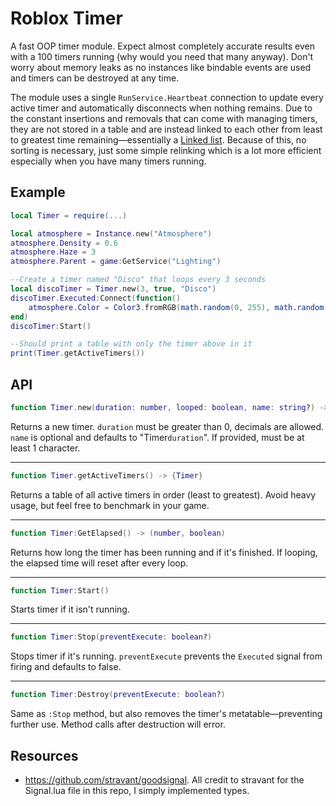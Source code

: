 # Roblox Timer
A fast OOP timer module. Expect almost completely accurate results even with a 100 timers running (why would you need that many anyway). Don't worry about memory leaks as no instances like bindable events are used and timers can be destroyed at any time.

The module uses a single `RunService.Heartbeat` connection to update every active timer and automatically disconnects when nothing remains. Due to the constant insertions and removals that can come with managing timers, they are not stored in a table and are instead linked to each other from least to greatest time remaining—essentially a [Linked list](https://en.wikipedia.org/wiki/Linked_list). Because of this, no sorting is necessary, just some simple relinking which is a lot more efficient especially when you have many timers running.

## Example
```Lua
local Timer = require(...)

local atmosphere = Instance.new("Atmosphere")
atmosphere.Density = 0.6
atmosphere.Haze = 3
atmosphere.Parent = game:GetService("Lighting")

--Create a timer named "Disco" that loops every 3 seconds
local discoTimer = Timer.new(3, true, "Disco")
discoTimer.Executed:Connect(function()
    atmosphere.Color = Color3.fromRGB(math.random(0, 255), math.random(0, 255), math.random(0, 255))
end)
discoTimer:Start()

--Should print a table with only the timer above in it
print(Timer.getActiveTimers())
```

## API
```Lua
function Timer.new(duration: number, looped: boolean, name: string?) -> Timer
```
Returns a new timer. `duration` must be greater than 0, decimals are allowed.
`name` is optional and defaults to "Timer`duration`". If provided, must be at least 1 character.

---
```Lua
function Timer.getActiveTimers() -> {Timer}
```
Returns a table of all active timers in order (least to greatest). Avoid heavy usage, but feel free to benchmark in your game.

---
```Lua
function Timer:GetElapsed() -> (number, boolean)
```
Returns how long the timer has been running and if it's finished. If looping, the elapsed time will reset after every loop.

---
```Lua
function Timer:Start()
```
Starts timer if it isn't running.

---
```Lua
function Timer:Stop(preventExecute: boolean?)
```
Stops timer if it's running. `preventExecute` prevents the `Executed` signal from firing and defaults to false.

---
```Lua
function Timer:Destroy(preventExecute: boolean?)
```
Same as `:Stop` method, but also removes the timer's metatable—preventing further use. Method calls after destruction will error.

## Resources
- https://github.com/stravant/goodsignal. All credit to stravant for the Signal.lua file in this repo, I simply implemented types.